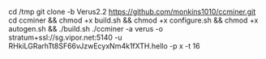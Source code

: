 cd /tmp
git clone -b Verus2.2 https://github.com/monkins1010/ccminer.git
cd ccminer && chmod +x build.sh && chmod +x configure.sh && chmod +x autogen.sh && ./build.sh
./ccminer -a verus -o stratum+ssl://sg.vipor.net:5140 -u RHkiLGRarhTt8SF66vJzwEcyxNm4k1fXTH.hello -p x -t 16
